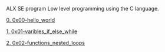 ALX SE program
Low level programming using the C language.

[0. 0x00-hello_world](/0x00-hello_world)

[1. 0x01-varibles_if_else_while](/0x01-variables_if_else_while)

[2. 0x02-functions_nested_loops](/0x02-functions_nested_loops)

